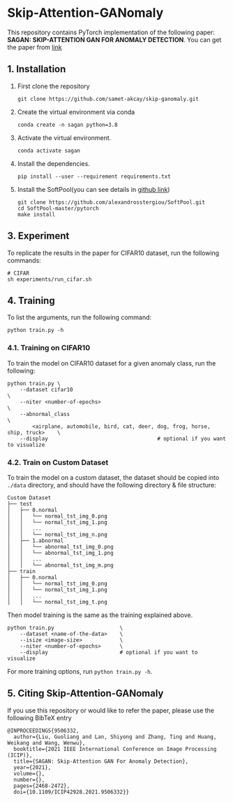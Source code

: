 # Skip-Attention-GANomaly

This repository contains PyTorch implementation of the following paper: **SAGAN: SKIP-ATTENTION GAN FOR ANOMALY DETECTION**. You can get the paper from [link](https://ieeexplore.ieee.org/document/9506332)

## 1. Installation

1. First clone the repository
   ```
   git clone https://github.com/samet-akcay/skip-ganomaly.git
   ```
2. Create the virtual environment via conda
    ```
    conda create -n sagan python=3.8
    ```
3. Activate the virtual environment.
    ```
    conda activate sagan
    ```
4. Install the dependencies.
   ```
   pip install --user --requirement requirements.txt
   ```

5. Install the SoftPool(you can see details in [github link](https://github.com/alexandrosstergiou/SoftPool))

   ```
   git clone https://github.com/alexandrosstergiou/SoftPool.git
   cd SoftPool-master/pytorch
   make install
   ```

   

## 3. Experiment

To replicate the results in the paper for CIFAR10  dataset, run the following commands:

``` shell
# CIFAR
sh experiments/run_cifar.sh
```

## 4. Training
To list the arguments, run the following command:
```
python train.py -h
```

### 4.1. Training on CIFAR10
To train the model on CIFAR10 dataset for a given anomaly class, run the following:

``` 
python train.py \
    --dataset cifar10                                                             \
    --niter <number-of-epochs>                                                    \
    --abnormal_class                                                              \
        <airplane, automobile, bird, cat, deer, dog, frog, horse, ship, truck>    \
    --display                                   # optional if you want to visualize        
```

### 4.2. Train on Custom Dataset
To train the model on a custom dataset, the dataset should be copied into `./data` directory, and should have the following directory & file structure:

```
Custom Dataset
├── test
│   ├── 0.normal
│   │   └── normal_tst_img_0.png
│   │   └── normal_tst_img_1.png
│   │   ...
│   │   └── normal_tst_img_n.png
│   ├── 1.abnormal
│   │   └── abnormal_tst_img_0.png
│   │   └── abnormal_tst_img_1.png
│   │   ...
│   │   └── abnormal_tst_img_m.png
├── train
│   ├── 0.normal
│   │   └── normal_tst_img_0.png
│   │   └── normal_tst_img_1.png
│   │   ...
│   │   └── normal_tst_img_t.png

```

Then model training is the same as the training explained above.

```
python train.py                     \
    --dataset <name-of-the-data>    \
    --isize <image-size>            \
    --niter <number-of-epochs>      \
    --display                       # optional if you want to visualize
```

For more training options, run `python train.py -h`.

## 5. Citing Skip-Attention-GANomaly

If you use this repository or would like to refer the paper, please use the following BibTeX entry
```
@INPROCEEDINGS{9506332,
  author={Liu, Guoliang and Lan, Shiyong and Zhang, Ting and Huang, Weikang and Wang, Wenwu},
  booktitle={2021 IEEE International Conference on Image Processing (ICIP)}, 
  title={SAGAN: Skip-Attention GAN For Anomaly Detection}, 
  year={2021},
  volume={},
  number={},
  pages={2468-2472},
  doi={10.1109/ICIP42928.2021.9506332}}
```

